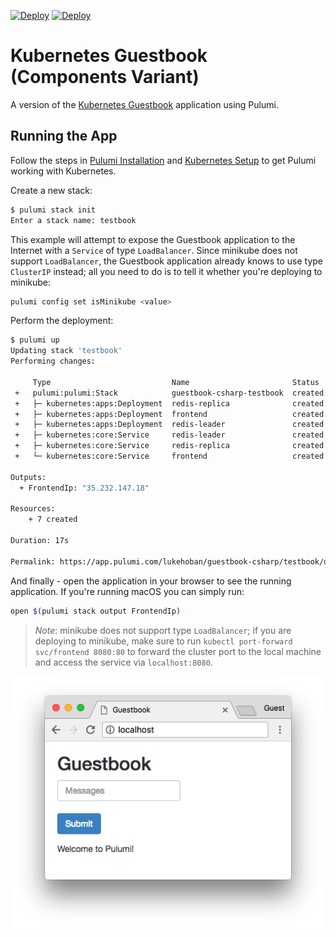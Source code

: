 [![Deploy](../.buttons/deploy-with-pulumi-dark.svg)](https://app.pulumi.com/new?template=https://github.com/pulumi/examples/blob/master/kubernetes-cs-guestbook/components/README.md#gh-light-mode-only)
[![Deploy](../.buttons/deploy-with-pulumi-light.svg)](https://app.pulumi.com/new?template=https://github.com/pulumi/examples/blob/master/kubernetes-cs-guestbook/components/README.md#gh-dark-mode-only)

# Kubernetes Guestbook (Components Variant)

A version of the [Kubernetes Guestbook](https://kubernetes.io/docs/tutorials/stateless-application/guestbook/)
application using Pulumi.

## Running the App

Follow the steps in [Pulumi Installation](https://www.pulumi.com/docs/get-started/install/) and [Kubernetes Setup](https://www.pulumi.com/docs/intro/cloud-providers/kubernetes/setup/) to get Pulumi working with Kubernetes.

Create a new stack:

```sh
$ pulumi stack init
Enter a stack name: testbook
```

This example will attempt to expose the Guestbook application to the Internet with a `Service` of
type `LoadBalancer`. Since minikube does not support `LoadBalancer`, the Guestbook application
already knows to use type `ClusterIP` instead; all you need to do is to tell it whether you're
deploying to minikube:

```sh
pulumi config set isMinikube <value>
```

Perform the deployment:

```sh
$ pulumi up
Updating stack 'testbook'
Performing changes:

     Type                           Name                       Status
 +   pulumi:pulumi:Stack            guestbook-csharp-testbook  created
 +   ├─ kubernetes:apps:Deployment  redis-replica              created
 +   ├─ kubernetes:apps:Deployment  frontend                   created
 +   ├─ kubernetes:apps:Deployment  redis-leader               created
 +   ├─ kubernetes:core:Service     redis-leader               created
 +   ├─ kubernetes:core:Service     redis-replica              created
 +   └─ kubernetes:core:Service     frontend                   created

Outputs:
  + FrontendIp: "35.232.147.18"

Resources:
    + 7 created

Duration: 17s

Permalink: https://app.pulumi.com/lukehoban/guestbook-csharp/testbook/updates/1
```

And finally - open the application in your browser to see the running application. If you're running
macOS you can simply run:

```sh
open $(pulumi stack output FrontendIp)
```

> _Note_: minikube does not support type `LoadBalancer`; if you are deploying to minikube, make sure
> to run `kubectl port-forward svc/frontend 8080:80` to forward the cluster port to the local
> machine and access the service via `localhost:8080`.

![Guestbook in browser](./imgs/guestbook.png)
